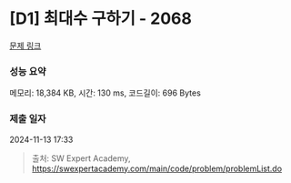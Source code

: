 # [D1] 최대수 구하기 - 2068 

[문제 링크](https://swexpertacademy.com/main/code/problem/problemDetail.do?contestProbId=AV5QQhbqA4QDFAUq) 

### 성능 요약

메모리: 18,384 KB, 시간: 130 ms, 코드길이: 696 Bytes

### 제출 일자

2024-11-13 17:33



> 출처: SW Expert Academy, https://swexpertacademy.com/main/code/problem/problemList.do
